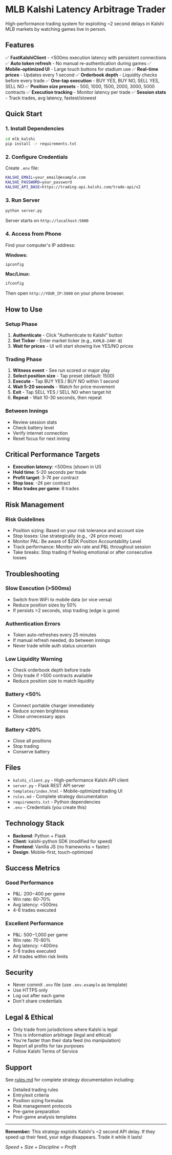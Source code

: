 # MLB Kalshi Latency Arbitrage Trader

High-performance trading system for exploiting ~2 second delays in Kalshi MLB markets by watching games live in person.

## Features

✅ **FastKalshiClient** - <500ms execution latency with persistent connections
✅ **Auto token refresh** - No manual re-authentication during games
✅ **Mobile-optimized UI** - Large touch buttons for stadium use
✅ **Real-time prices** - Updates every 1 second
✅ **Orderbook depth** - Liquidity checks before every trade
✅ **One-tap execution** - BUY YES, BUY NO, SELL YES, SELL NO
✅ **Position size presets** - 500, 1000, 1500, 2000, 3000, 5000 contracts
✅ **Execution tracking** - Monitor latency per trade
✅ **Session stats** - Track trades, avg latency, fastest/slowest

## Quick Start

### 1. Install Dependencies

```bash
cd mlb_kalshi
pip install -r requirements.txt
```

### 2. Configure Credentials

Create `.env` file:

```bash
KALSHI_EMAIL=your_email@example.com
KALSHI_PASSWORD=your_password
KALSHI_API_BASE=https://trading-api.kalshi.com/trade-api/v2
```

### 3. Run Server

```bash
python server.py
```

Server starts on `http://localhost:5000`

### 4. Access from Phone

Find your computer's IP address:

**Windows:**
```bash
ipconfig
```

**Mac/Linux:**
```bash
ifconfig
```

Then open `http://YOUR_IP:5000` on your phone browser.

## How to Use

### Setup Phase

1. **Authenticate** - Click "Authenticate to Kalshi" button
2. **Set Ticker** - Enter market ticker (e.g., `KXMLB-24NY-B`)
3. **Wait for prices** - UI will start showing live YES/NO prices

### Trading Phase

1. **Witness event** - See run scored or major play
2. **Select position size** - Tap preset (default: 1500)
3. **Execute** - Tap BUY YES / BUY NO within 1 second
4. **Wait 5-20 seconds** - Watch for price movement
5. **Exit** - Tap SELL YES / SELL NO when target hit
6. **Repeat** - Wait 10-30 seconds, then repeat

### Between Innings

- Review session stats
- Check battery level
- Verify internet connection
- Reset focus for next inning

## Critical Performance Targets

- **Execution latency**: <500ms (shown in UI)
- **Hold time**: 5-20 seconds per trade
- **Profit target**: 3-7¢ per contract
- **Stop loss**: -2¢ per contract
- **Max trades per game**: 8 trades

## Risk Management

### Risk Guidelines
- Position sizing: Based on your risk tolerance and account size
- Stop losses: Use strategically (e.g., -2¢ price move)
- Monitor PAL: Be aware of $25K Position Accountability Level
- Track performance: Monitor win rate and P&L throughout session
- Take breaks: Stop trading if feeling emotional or after consecutive losses

## Troubleshooting

### Slow Execution (>500ms)
- Switch from WiFi to mobile data (or vice versa)
- Reduce position sizes by 50%
- If persists >2 seconds, stop trading (edge is gone)

### Authentication Errors
- Token auto-refreshes every 25 minutes
- If manual refresh needed, do between innings
- Never trade while auth status uncertain

### Low Liquidity Warning
- Check orderbook depth before trade
- Only trade if >500 contracts available
- Reduce position size to match liquidity

### Battery <50%
- Connect portable charger immediately
- Reduce screen brightness
- Close unnecessary apps

### Battery <20%
- Close all positions
- Stop trading
- Conserve battery

## Files

- `kalshi_client.py` - High-performance Kalshi API client
- `server.py` - Flask REST API server
- `templates/index.html` - Mobile-optimized trading UI
- `rules.md` - Complete strategy documentation
- `requirements.txt` - Python dependencies
- `.env` - Credentials (you create this)

## Technology Stack

- **Backend**: Python + Flask
- **Client**: kalshi-python SDK (modified for speed)
- **Frontend**: Vanilla JS (no frameworks = faster)
- **Design**: Mobile-first, touch-optimized

## Success Metrics

### Good Performance
- P&L: $200-$400 per game
- Win rate: 60-70%
- Avg latency: <500ms
- 4-6 trades executed

### Excellent Performance
- P&L: $500-$1,000 per game
- Win rate: 70-80%
- Avg latency: <400ms
- 5-8 trades executed
- All trades within risk limits

## Security

- Never commit `.env` file (use `.env.example` as template)
- Use HTTPS only
- Log out after each game
- Don't share credentials

## Legal & Ethical

- Only trade from jurisdictions where Kalshi is legal
- This is information arbitrage (legal and ethical)
- You're faster than their data feed (no manipulation)
- Report all profits for tax purposes
- Follow Kalshi Terms of Service

## Support

See [rules.md](rules.md) for complete strategy documentation including:
- Detailed trading rules
- Entry/exit criteria
- Position sizing formulas
- Risk management protocols
- Pre-game preparation
- Post-game analysis templates

---

**Remember:** This strategy exploits Kalshi's ~2 second API delay. If they speed up their feed, your edge disappears. Trade it while it lasts!

*Speed + Size + Discipline = Profit*
